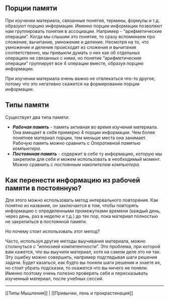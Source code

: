 ## Порции памяти

При изучении материала, связанные понятия, термины, формулы и т.д. образуют порцию информации. Именно порции информации позволяют нам группировать понятия в ассоциации.
Например - “арифметические операции”. Когда мы слышим это понятие, то сразу вспоминаем про сложение, вычитание, умножение и деление. Несмотря на то, что умножение и деление происходят из сложения и вычитания соответственно, мы привыкли думать о них как об отдельных операциях не связанных с ними, но понятие “арифметические операции” группирует все 4 операции вместе, образуя порцию информации.

При изучении материала очень важно не отвлекаться что-то другое, потому что это негативно скажется на формировании порции информации.
## Типы памяти

Существует два типа памяти:
- ***Рабочая память*** - память активная во время изучения материала. Она вмещает в себя примерно 4 порции информации. Чем более понятнее материал порции, тем меньше места она занимает. Рабочую память можно сравнить с *Оперативной памятью компьютера.*
- ***Постоянная память*** - содержит в себе ту информацию, которую мы закрепили для себя и можем использовать в необходимый момент. Можно сравнить с *постоянным накопителем компьютера.*
## Как перенести информацию из рабочей памяти в постоянную?

Для этого можно использовать метод интервального повторения. Как понятно из названия, он заключается в том, чтобы повторять информацию с определенными промежутками времени (каждый день, через день, раз в неделю и т.д.) до тех пор, пока материал полностью не закрепиться в постоянной памяти.

Но почему стоит использовать этот метод?

Часто, используя другие методы выучивания материала, можно столкнуться с “иллюзией компетентности”. Это проблема, при которой вам кажется, что вы выучили материал, хотя на самом деле это не так. Эту ошибку можно совершить, например подглядывая шаги решения задачи. Будет казаться, как будто вы поняли шаги решения и знаете их, но стоит убрать подсказки, то окажется что вы ничего не поняли. Именно поэтому очень полезно проверять себя и пересказывать изученный материал, после учебных сессий.

---
[[Типы Мышления]] | [[Привычки, лень и прокрастинация]]
